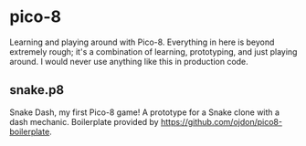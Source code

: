 # pico-8
Learning and playing around with Pico-8. Everything in here is beyond extremely rough; it's a combination of learning, prototyping, and just playing around. I would never use anything like this in production code.

## snake.p8
Snake Dash, my first Pico-8 game! A prototype for a Snake clone with a dash mechanic. Boilerplate provided by https://github.com/ojdon/pico8-boilerplate.
